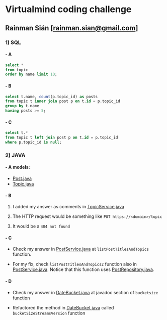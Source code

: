 # Virtualmind coding challenge
## Rainman Sián [[rainman.sian@gmail.com](mailto:rainman.sian@gmail.com)]


### 1) SQL

#### - A
~~~~sql
select * 
from topic 
order by name limit 10;
~~~~

#### - B
~~~~sql
select t.name, count(p.topic_id) as posts 
from topic t inner join post p on t.id = p.topic_id
group by t.name
having posts >= 5;
~~~~

#### - C
~~~~sql
select t.*
from topic t left join post p on t.id = p.topic_id
where p.topic_id is null;
~~~~

### 2) JAVA

#### - A models:
* [Post.java](src/main/java/com/virtualmind/codingchallenge/model/Post.java)
* [Topic.java](src/main/java/com/virtualmind/codingchallenge/model/Topic.java)

#### - B 
1. I added my answer as comments in [TopicService.java](src/main/java/com/virtualmind/codingchallenge/service/TopicService.java)

2. The HTTP request would be something like `PUT https://<domain>/topic`

3. It would be a `404 not found`

#### - C

- Check my answer in [PostService.java](src/main/java/com/virtualmind/codingchallenge/service/PostService.java) at `listPostTitlesAndTopics` function.

- For my fix, check `listPostTitlesAndTopics2` function also in [PostService.java](src/main/java/com/virtualmind/codingchallenge/service/PostService.java). Notice that this function uses [PostRepository.java](src/main/java/com/virtualmind/codingchallenge/repository/PostRepository.java).


#### - D

- Check my answer in [DateBucket.java](src/main/java/com/virtualmind/codingchallenge/utils/DateBucket.java) at javadoc section of `bucketsize` function

- Refactored the method in [DateBucket.java](src/main/java/com/virtualmind/codingchallenge/utils/DateBucket.java) called `bucketSizeStreamsVersion` function